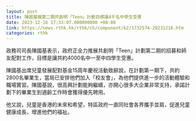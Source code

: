 ```yaml
---
layout: post
title: 陳國基稱第二期共創明「Teen」計劃目標讓4千名中學生受惠
date: 2023-12-16 17:33:07.000000000 +08:00
link: https://news.rthk.hk/rthk/ch/component/k2/1732574-20231216.htm
categories: rthk
---
```


政務司司長陳國基表示，政府正全力推展共創明「Teen」計劃第二期的招募和師友配對工作，目標是讓共約4000名中一至中四學生受惠。

陳國基出席兒童發展配對基金15周年慶祝活動致辭說，在計劃第一期下，共約2800名畢業生，當局已安排他們加入「校友會」，為他們提供進一步的活動體驗和職場實習。陳國基說，很高興計劃能夠繼續，亦開心很多大企業非常支持，承諾計劃下的畢業生到適齡工作時會獲得優先聘用。

他又說，兒童是香港的未來和希望，特區政府一直同社會各界攜手並肩，促進兒童健康成長，增進他們的福祉。
